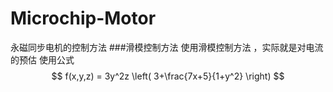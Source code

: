 # Microchip-Motor
永磁同步电机的控制方法
###滑模控制方法
   使用滑模控制方法 ，实际就是对电流的预估 使用公式 $$ f(x,y,z) = 3y^2z \left( 3+\frac{7x+5}{1+y^2} \right) $$
